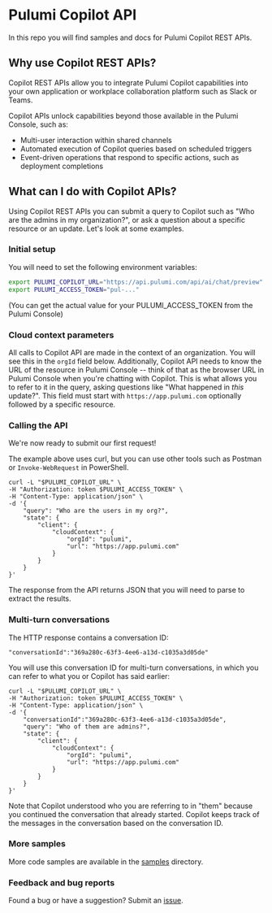# Pulumi Copilot API

In this repo you will find samples and docs for Pulumi Copilot REST APIs.

## Why use Copilot REST APIs?

Copilot REST APIs allow you to integrate Pulumi Copilot capabilities into your own application or workplace collaboration platform such as Slack or Teams.

Copilot APIs unlock capabilities beyond those available in the Pulumi Console, such as:

-   Multi-user interaction within shared channels
-   Automated execution of Copilot queries based on scheduled triggers
-   Event-driven operations that respond to specific actions, such as deployment completions

## What can I do with Copilot APIs?

Using Copilot REST APIs you can submit a query to Copilot such as "Who are the admins in my organization?", or ask a question about a specific resource or an update. Let's look at some examples.

### Initial setup

You will need to set the following environment variables:

```bash
export PULUMI_COPILOT_URL="https://api.pulumi.com/api/ai/chat/preview"
export PULUMI_ACCESS_TOKEN="pul-..."
```

(You can get the actual value for your PULUMI_ACCESS_TOKEN from the Pulumi Console)

### Cloud context parameters

All calls to Copilot API are made in the context of an organization. You will see this in the `orgId` field below.
Additionally, Copilot API needs to know the URL of the resource in Pulumi Console -- think of that as the browser URL in Pulumi Console when you're chatting with Copilot. This is what allows you to refer to it in the query, asking questions like "What happened in _this_ update?". This field must start with `https://app.pulumi.com` optionally followed by a specific resource.

### Calling the API

We're now ready to submit our first request!

The example above uses curl, but you can use other tools such as Postman or `Invoke-WebRequest` in PowerShell.

```
curl -L "$PULUMI_COPILOT_URL" \
-H "Authorization: token $PULUMI_ACCESS_TOKEN" \
-H "Content-Type: application/json" \
-d '{
    "query": "Who are the users in my org?",
    "state": {
        "client": {
            "cloudContext": {
                "orgId": "pulumi",
                "url": "https://app.pulumi.com"
            }
        }
    }
}'
```

The response from the API returns JSON that you will need to parse to extract the results.

### Multi-turn conversations

The HTTP response contains a conversation ID:

```
"conversationId":"369a280c-63f3-4ee6-a13d-c1035a3d05de"
```

You will use this conversation ID for multi-turn conversations, in which you can refer to what you or Copilot has said earlier:

```
curl -L "$PULUMI_COPILOT_URL" \
-H "Authorization: token $PULUMI_ACCESS_TOKEN" \
-H "Content-Type: application/json" \
-d '{
    "conversationId":"369a280c-63f3-4ee6-a13d-c1035a3d05de",
    "query": "Who of them are admins?",
    "state": {
        "client": {
            "cloudContext": {
                "orgId": "pulumi",
                "url": "https://app.pulumi.com"
            }
        }
    }
}'
```

Note that Copilot understood who you are referring to in "them" because you continued the conversation that already started. Copilot keeps track of the messages in the conversation based on the conversation ID.

### More samples

More code samples are available in the [samples](https://github.com/pulumi/copilot-api-samples/tree/main/samples) directory.

### Feedback and bug reports

Found a bug or have a suggestion? Submit an [issue](https://github.com/pulumi/copilot-api-samples/issues).
